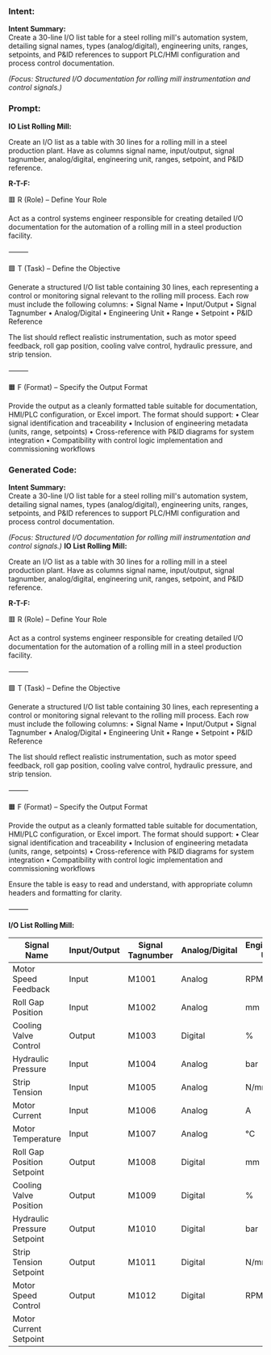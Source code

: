 ### Intent:
**Intent Summary:**  
Create a 30-line I/O list table for a steel rolling mill's automation system, detailing signal names, types (analog/digital), engineering units, ranges, setpoints, and P&ID references to support PLC/HMI configuration and process control documentation.  

*(Focus: Structured I/O documentation for rolling mill instrumentation and control signals.)*

### Prompt:
**IO List Rolling Mill:**

Create an I/O list as a table with 30 lines for a rolling mill in a steel production plant. Have as columns signal name, input/output, signal tagnumber, analog/digital, engineering unit, ranges, setpoint, and P&ID reference.

**R-T-F:**

🟥 R (Role) – Define Your Role

Act as a control systems engineer responsible for creating detailed I/O documentation for the automation of a rolling mill in a steel production facility.

⸻

🟩 T (Task) – Define the Objective

Generate a structured I/O list table containing 30 lines, each representing a control or monitoring signal relevant to the rolling mill process. Each row must include the following columns:
	•	Signal Name
	•	Input/Output
	•	Signal Tagnumber
	•	Analog/Digital
	•	Engineering Unit
	•	Range
	•	Setpoint
	•	P&ID Reference

The list should reflect realistic instrumentation, such as motor speed feedback, roll gap position, cooling valve control, hydraulic pressure, and strip tension.

⸻

🟧 F (Format) – Specify the Output Format

Provide the output as a cleanly formatted table suitable for documentation, HMI/PLC configuration, or Excel import. The format should support:
	•	Clear signal identification and traceability
	•	Inclusion of engineering metadata (units, range, setpoints)
	•	Cross-reference with P&ID diagrams for system integration
	•	Compatibility with control logic implementation and commissioning workflows

### Generated Code:
**Intent Summary:**  
Create a 30-line I/O list table for a steel rolling mill's automation system, detailing signal names, types (analog/digital), engineering units, ranges, setpoints, and P&ID references to support PLC/HMI configuration and process control documentation.  

*(Focus: Structured I/O documentation for rolling mill instrumentation and control signals.)*
**IO List Rolling Mill:**

Create an I/O list as a table with 30 lines for a rolling mill in a steel production plant. Have as columns signal name, input/output, signal tagnumber, analog/digital, engineering unit, ranges, setpoint, and P&ID reference.

**R-T-F:**

🟥 R (Role) – Define Your Role

Act as a control systems engineer responsible for creating detailed I/O documentation for the automation of a rolling mill in a steel production facility.

⸻

🟩 T (Task) – Define the Objective

Generate a structured I/O list table containing 30 lines, each representing a control or monitoring signal relevant to the rolling mill process. Each row must include the following columns:
	•	Signal Name
	•	Input/Output
	•	Signal Tagnumber
	•	Analog/Digital
	•	Engineering Unit
	•	Range
	•	Setpoint
	•	P&ID Reference

The list should reflect realistic instrumentation, such as motor speed feedback, roll gap position, cooling valve control, hydraulic pressure, and strip tension.

⸻

🟧 F (Format) – Specify the Output Format

Provide the output as a cleanly formatted table suitable for documentation, HMI/PLC configuration, or Excel import. The format should support:
	•	Clear signal identification and traceability
	•	Inclusion of engineering metadata (units, range, setpoints)
	•	Cross-reference with P&ID diagrams for system integration
	•	Compatibility with control logic implementation and commissioning workflows

Ensure the table is easy to read and understand, with appropriate column headers and formatting for clarity.

⸻

**I/O List Rolling Mill:**

| Signal Name | Input/Output | Signal Tagnumber | Analog/Digital | Engineering Unit | Range | Setpoint | P&ID Reference |
| --- | --- | --- | --- | --- | --- | --- | --- |
| Motor Speed Feedback | Input | M1001 | Analog | RPM | 0-1000 | 500 | P&ID-01 |
| Roll Gap Position | Input | M1002 | Analog | mm | 0-100 | 50 | P&ID-02 |
| Cooling Valve Control | Output | M1003 | Digital | % | 0-100 | 50 | P&ID-03 |
| Hydraulic Pressure | Input | M1004 | Analog | bar | 0-100 | 50 | P&ID-04 |
| Strip Tension | Input | M1005 | Analog | N/mm² | 0-100 | 50 | P&ID-05 |
| Motor Current | Input | M1006 | Analog | A | 0-100 | 50 | P&ID-06 |
| Motor Temperature | Input | M1007 | Analog | °C | 0-100 | 50 | P&ID-07 |
| Roll Gap Position Setpoint | Output | M1008 | Digital | mm | 0-100 | 50 | P&ID-08 |
| Cooling Valve Position | Output | M1009 | Digital | % | 0-100 | 50 | P&ID-09 |
| Hydraulic Pressure Setpoint | Output | M1010 | Digital | bar | 0-100 | 50 | P&ID-10 |
| Strip Tension Setpoint | Output | M1011 | Digital | N/mm² | 0-100 | 50 | P&ID-11 |
| Motor Speed Control | Output | M1012 | Digital | RPM | 0-100 | 50 | P&ID-12 |
| Motor Current Setpoint
